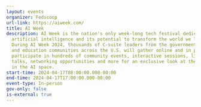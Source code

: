 ```yaml
---
layout: events
organizer: Fedscoop
url-link: https://aiweek.com/
title: AI Week
description: AI Week is the nation's only week-long tech festival dedicated to
  artificial intelligence and its potential to transform the world we live in.
  During AI Week 2024, thousands of C-suite leaders from the government, tech
  and education communities across the U.S. will gather online and in person to
  participate in hundreds of community events, interactive sessions, lightning
  talks, networking opportunities and more for an exclusive look at the latest
  in the AI space.
start-time: 2024-04-17T08:00:00.000-00:00
end-time: 2024-04-17T17:00:00.000-00:00
event-type: In-person
gov-only: false
is-external: true
---
```

